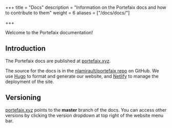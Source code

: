 +++
title =  "Docs"
description = "Information on the Portefaix docs and how to contribute to them"
weight = 6
aliases = ["/docs/docs/"]

+++

Welcome to the Portefaix documentation!

## Introduction

The Portefaix docs are published at [portefaix.xyz](https://portefaix.xyz/).

The source for the docs is in the
[nlamirault/portefaix repo](https://github.com/nlamirault/portefaix/) on GitHub.
We use [Hugo](https://gohugo.io/) to format and generate our website, and
[Netlify](https://www.netlify.com/) to manage the deployment of the site.

## Versioning

[portefaix.xyz](https://portefaix.xyz/) points to the **master** branch of the docs. You can access
other versions by clicking the version dropdown at top right of the website
menu bar.
